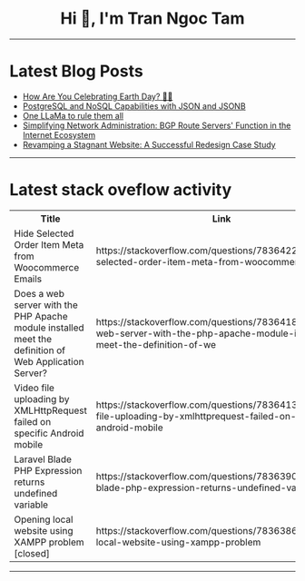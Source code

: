 <h1 align="center">Hi 👋, I'm Tran Ngoc Tam</h1>

---

# Latest Blog Posts 
<!-- BLOG-POST-LIST:START -->
- [How Are You Celebrating Earth Day? 🌱💧](https://dev.to/devteam/how-are-you-celebrating-earth-day-29aa)
- [PostgreSQL and NoSQL Capabilities with JSON and JSONB](https://dev.to/dbvismarketing/postgresql-and-nosql-capabilities-with-json-and-jsonb-54i)
- [One LLaMa to rule them all](https://dev.to/giuliano1993/one-llama-to-rule-them-all-2je8)
- [Simplifying Network Administration: BGP Route Servers&#39; Function in the Internet Ecosystem](https://dev.to/decix/simplifying-network-administration-bgp-route-servers-function-in-the-internet-ecosystem-nod)
- [Revamping a Stagnant Website: A Successful Redesign Case Study](https://dev.to/juc/revamping-a-stagnant-website-a-successful-redesign-case-study-4a5c)
<!-- BLOG-POST-LIST:END -->

---

# Latest stack oveflow activity
<table>
  <tr><th>Title</th><th>Link</th></tr>
  <!-- STACKOVERFLOW:START --><tr><td>Hide Selected Order Item Meta from Woocommerce Emails</td><td>https://stackoverflow.com/questions/78364224/hide-selected-order-item-meta-from-woocommerce-emails</td></tr><tr><td>Does a web server with the PHP Apache module installed meet the definition of Web Application Server?</td><td>https://stackoverflow.com/questions/78364187/does-a-web-server-with-the-php-apache-module-installed-meet-the-definition-of-we</td></tr><tr><td>Video file uploading by XMLHttpRequest failed on specific Android mobile</td><td>https://stackoverflow.com/questions/78364139/video-file-uploading-by-xmlhttprequest-failed-on-specific-android-mobile</td></tr><tr><td>Laravel Blade PHP Expression returns undefined variable</td><td>https://stackoverflow.com/questions/78363907/laravel-blade-php-expression-returns-undefined-variable</td></tr><tr><td>Opening local website using XAMPP problem [closed]</td><td>https://stackoverflow.com/questions/78363869/opening-local-website-using-xampp-problem</td></tr><!-- STACKOVERFLOW:END -->
</table>

---


